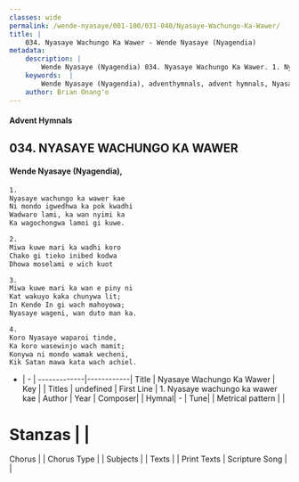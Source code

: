 ```yaml
---
classes: wide
permalink: /wende-nyasaye/001-100/031-040/Nyasaye-Wachungo-Ka-Wawer/
title: |
    034. Nyasaye Wachungo Ka Wawer - Wende Nyasaye (Nyagendia)
metadata:
    description: |
        Wende Nyasaye (Nyagendia) 034. Nyasaye Wachungo Ka Wawer. 1. Nyasaye wachungo ka wawer kae Ni mondo igwedhwa ka pok kwadhi Wadwaro lami, ka wan nyimi ka Ka wagochongwa lamoi gi kuwe.  2. Miwa kuwe mari ka wadhi koro Chako gi tieko inibed kodwa Dhowa moselami e wich kuot  3. Miwa kuwe mari ka wan e piny ni Kat wakuyo kaka chunywa lit; In Kende In gi wach mahoyowa; Nyasaye wageni, wan duto man ka.  4. Koro Nyasaye waparoi tinde, Ka koro wasewinjo wach mamit; Konywa ni mondo wamak wecheni, Kik Satan mawa kata wach achiel.  
    keywords:  |
        Wende Nyasaye (Nyagendia), adventhymnals, advent hymnals, Nyasaye Wachungo Ka Wawer, 1. Nyasaye wachungo ka wawer kae. 
    author: Brian Onang'o
---
```


#### Advent Hymnals
## 034. NYASAYE WACHUNGO KA WAWER
####  Wende Nyasaye (Nyagendia),

```txt
1.
Nyasaye wachungo ka wawer kae
Ni mondo igwedhwa ka pok kwadhi
Wadwaro lami, ka wan nyimi ka
Ka wagochongwa lamoi gi kuwe.

2.
Miwa kuwe mari ka wadhi koro
Chako gi tieko inibed kodwa
Dhowa moselami e wich kuot

3.
Miwa kuwe mari ka wan e piny ni
Kat wakuyo kaka chunywa lit;
In Kende In gi wach mahoyowa;
Nyasaye wageni, wan duto man ka.

4.
Koro Nyasaye waparoi tinde,
Ka koro wasewinjo wach mamit;
Konywa ni mondo wamak wecheni,
Kik Satan mawa kata wach achiel.


```

- |   -  |
-------------|------------|
Title | Nyasaye Wachungo Ka Wawer |
Key |  |
Titles | undefined |
First Line | 1. Nyasaye wachungo ka wawer kae |
Author | 
Year | 
Composer| |
Hymnal|  - |
Tune|  |
Metrical pattern | |
# Stanzas |  |
Chorus |  |
Chorus Type |  |
Subjects | |
Texts |  |
Print Texts | 
Scripture Song |  |
    
